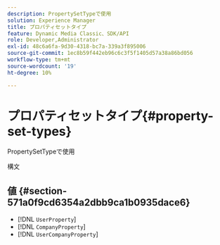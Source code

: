 ```yaml
---
description: PropertySetTypeで使用
solution: Experience Manager
title: プロパティセットタイプ
feature: Dynamic Media Classic、SDK/API
role: Developer,Administrator
exl-id: 48c6a6fa-9d30-4318-bc7a-339a3f895006
source-git-commit: 1ec8b59f442eb96c6c3f5f1405d57a38a86bd056
workflow-type: tm+mt
source-wordcount: '19'
ht-degree: 10%

---
```


# プロパティセットタイプ{#property-set-types}

PropertySetTypeで使用

構文

## 値 {#section-571a0f9cd6354a2dbb9ca1b0935dace6}

* [!DNL `UserProperty`]
* [!DNL `CompanyProperty`]
* [!DNL `UserCompanyProperty`]

